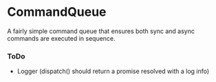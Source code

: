 # CommandQueue

A fairly simple command queue that ensures both sync and async commands are executed in sequence.

### ToDo
* Logger (dispatch() should return a promise resolved with a log info)
